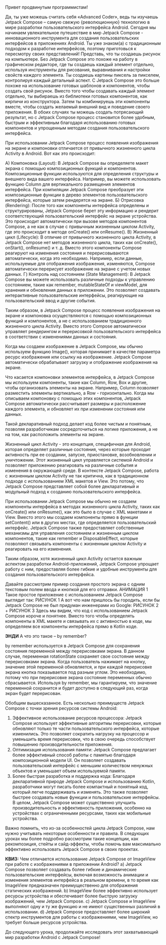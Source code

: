 Привет продвинутым программистам!

Да, ты уже можешь считать себя «Advanced Coder», ведь ты изучаешь Jetpack Compose – самую свежую {революционную} технологию в мире разработки пользовательского интерфейса Android.
Сегодня мы начинаем увлекательное путешествие в мир Jetpack Compose - инновационного инструмента для создания пользовательских интерфейсов в приложениях Android. Ты уже знаком(а) 
с традиционным подходом к разработке интерфейсов, поэтому приготовься к пересмотру своих представлений!
Представь, что ты создаешь рисунок на компьютере. Без Jetpack Compose это похоже на работу в графическом редакторе, где ты создаешь каждый элемент отдельно, используя инструменты 
для рисования, выравнивания и настройки свойств каждого элемента. Ты создаешь картины пиксель за пикселем, контролируя каждый детальный аспект.
С Jetpack Compose это больше похоже на использование готовых шаблонов и компонентов, чтобы создать свой рисунок. Вместо того чтобы создавать каждый элемент отдельно, ты выбираешь 
из библиотеки готовых компонентов, как кирпичи из конструктора. Затем ты комбинируешь эти компоненты вместе, чтобы создать желаемый внешний вид и поведение своего приложения.
В обоих случаях ты можешь создать потрясающий результат, но с Jetpack Compose процесс становится более удобным, быстрым и эффективным благодаря использованию готовых компонентов и 
упрощенным методам создания пользовательского интерфейса.

При использовании Jetpack Compose процесс появления изображения на экране и компоновки отличается от привычного жизненного цикла Activity в Android. Вот как это происходит:

А) Компоновка (Layout): В Jetpack Compose вы определяете макет экрана с помощью композиционных функций и компонентов. Композиционные функции используются для определения структуры и 
внешнего вида вашего интерфейса. Например, вы можете использовать функцию Column для вертикального размещения элементов интерфейса. При компиляции Jetpack Compose преобразует эти
композиционные функции в дерево элементов пользовательского интерфейса, которые затем рендерятся на экране.
Б) Отрисовка (Rendering): После того как компоненты интерфейса определены и структурированы, Jetpack Compose берет эту информацию и рендерит соответствующий пользовательский интерфейс
на экране устройства. Это происходит автоматически при вызове методов компонентов Compose, а не как в случае с привычным жизненным циклом Activity, где это происходит в методе 
onCreate() или onResume().
В) Жизненный цикл (Lifecycle): В отличие от привычного жизненного цикла Activity, в Jetpack Compose нет методов жизненного цикла, таких как onCreate(), onStart(), onResume() и т. д. 
Вместо этого компоненты Compose реагируют на изменения состояния и перерисовываются автоматически, когда это необходимо. Например, если данные, используемые для отображения 
изображения, изменяются, Compose автоматически перерисует изображение на экране с учетом новых данных.
Г) Контроль над состоянием (State Management): В Jetpack Compose вы можете использовать различные подходы к управлению состоянием, такие как remember, mutableStateOf и viewModel, 
для хранения и обновления данных в приложении. Это позволяет создавать интерактивные пользовательские интерфейсы, реагирующие на пользовательский ввод и другие события.

Таким образом, в Jetpack Compose процесс появления изображения на экране и компоновка осуществляются с помощью композиционных функций и компонентов, а не с использованием 
традиционного жизненного цикла Activity. Вместо этого Compose автоматически управляет рендерингом и перерисовкой пользовательского интерфейса в соответствии с изменениями 
данных и состояния.

Когда мы создаем изображение в Jetpack Compose, мы обычно используем функцию Image(), которая принимает в качестве параметра ресурс изображения или ссылку на изображение. 
Jetpack Compose автоматически обрабатывает загрузку и отображение изображения на экране.

Что касается компоновки элементов интерфейса, в Jetpack Compose мы используем компоненты, такие как Column, Row, Box и другие, чтобы организовать элементы на экране. Например, 
Column позволяет разместить элементы вертикально, а Row - горизонтально. Когда мы описываем компоновку с помощью этих компонентов, Jetpack Compose автоматически рассчитывает размеры 
и расположение каждого элемента, и обновляет их при изменении состояния или данных.

Такой декларативный подход делает код более чистым и понятным, позволяя разработчикам сосредоточиться на логике приложения, а не на том, как расположить элементы на экране.

Жизненный цикл Activity - это концепция, специфичная для Android, которая определяет различные состояния, через которые проходит активность при ее создании, запуске, приостановке, 
возобновлении и уничтожении. Этот жизненный цикл управляется системой Android и позволяет приложению реагировать на различные события и изменения в окружающей среде. В контексте 
Jetpack Compose, работа с жизненным циклом Activity не так критична, как в традиционном подходе с использованием XML макетов и View. Это потому, что Jetpack Compose представляет собой
более декларативный и модульный подход к созданию пользовательского интерфейса.

При использовании Jetpack Compose мы обычно не создаем компоненты интерфейса в методах жизненного цикла Activity, таких как onCreate() или onResume(), как это было в случае с XML 
макетами и View. Вместо этого мы создаем компоненты прямо в функции setContent() или в других местах, где определяется пользовательский интерфейс. Jetpack Compose также предоставляет 
собственные механизмы для управления состоянием и жизненным циклом компонентов, такие как remember и DisposableEffect, которые позволяют связывать компоненты с жизненным циклом Activity 
и реагировать на его изменения.

Таким образом, хотя жизненный цикл Activity остается важным аспектом разработки Android-приложений, Jetpack Compose упрощает работу с ним, предоставляя более гибкие и удобные инструменты
для создания пользовательского интерфейса.

Давайте рассмотрим пример создания простого экрана с одним текстовым полем ввода и кнопкой для его отправки.
АНИМАЦИЯ 1
Такое простое приложение с использованием Jetpack Compose выглядит так:
РИСУНОК 1
А вот что нам пришлось бы городить, если бы Jetpack Compose не был придуман инженерами из Google:
РИСУНОК 2 + РИСУНОК 3
Здесь мы видим, что код с использованием Jetpack Compose короче и понятнее. Вместо того чтобы определять компоненты в XML макете и связывать их с активностью в коде, мы 
определяем все компоненты интерфейса прямо в Kotlin коде.

**ЭНДИ** А что это такое – by remember?

by remember используется в Jetpack Compose для сохранения состояния переменной между перерисовками экрана. В данном случае, переменная rotationState сохраняет свое состояние между перерисовками экрана. Когда пользователь нажимает на кнопку, значение этой переменной обновляется, и при каждой перерисовке экрана кнопка показывается под разным углом.
Это необходимо, потому что при перерисовке экрана состояние переменных обычно сбрасывается. Используя by remember, мы гарантируем, что значение переменной сохранится и будет доступно в 
следующий раз, когда экран будет перерисован.

Обобщим вышесказанное. Есть несколько преимуществ Jetpack Compose с точки зрения ресурсов системы Android:
1. Эффективное использование ресурсов процессора: Jetpack Compose использует эффективные алгоритмы перерисовки, которые обновляют только те части пользовательского интерфейса, которые 
изменились. Это позволяет сократить нагрузку на процессор и уменьшить время перерисовки, что в свою очередь способствует повышению производительности приложения.
2. Оптимизация использования памяти: Jetpack Compose предлагает более эффективный способ работы с памятью благодаря композиционной модели UI. Он позволяет создавать пользовательский интерфейс
с меньшим количеством ненужных объектов и уменьшает объем используемой памяти.
3. Более быстрая разработка и поддержка кода: Благодаря декларативной природе Jetpack Compose и использованию Kotlin, разработчики могут писать более компактный и понятный код, который 
легче поддерживать и изменять. Это также позволяет быстрее создавать новые функции и пользовательские интерфейсы.
В целом, Jetpack Compose может существенно улучшить производительность и эффективность приложения, особенно на устройствах с ограниченными ресурсами, таких как мобильные устройства.

Важно помнить, что из-за особенностей цикла Jetpack Compose, нам нужно учитывать некоторые особенности и правила. В следующих уроках мы более подробно рассмотрим такие концепции, как 
рекомпозиция, стейты и сайд-эффекты, чтобы помочь вам максимально эффективно использовать Jetpack Compose в своих проектах.

**КВИЗ:** Чем отличается использование Jetpack Compose от ImageView при работе с изображениями в приложении Android?
a) Jetpack Compose позволяет создавать более гибкие и динамические пользовательские интерфейсы, включая возможность анимации и изменения элементов интерфейса в реальном времени, 
в то время как ImageView предназначен преимущественно для отображения статических изображений.
b) ImageView более эффективно использует ресурсы устройства и обеспечивает более быструю загрузку изображений, чем Jetpack Compose.
c) Jetpack Compose и ImageView выполняют одну и ту же функцию и не имеют существенных различий в использовании.
d) Jetpack Compose предоставляет более широкий спектр инструментов для работы с изображениями, чем ImageView, но требует больше ресурсов устройства.

До следующего урока, продолжайте исследовать этот захватывающий мир разработки Android с Jetpack Compose!
